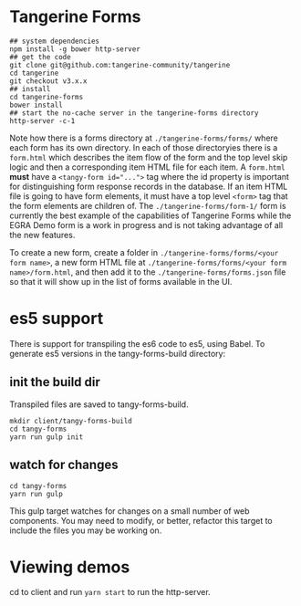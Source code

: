 # Tangerine Forms

```
## system dependencies
npm install -g bower http-server
## get the code
git clone git@github.com:tangerine-community/tangerine
cd tangerine
git checkout v3.x.x
## install
cd tangerine-forms
bower install
## start the no-cache server in the tangerine-forms directory
http-server -c-1
```

Note how there is a forms directory at `./tangerine-forms/forms/` where each form has its own directory. In each of those
directoryies there is a `form.html` which describes the item flow of the form and the top level skip logic and then a
corresponding item HTML file for each item. A `form.html` __must__ have a `<tangy-form id="...">` tag where the id property
is important for distinguishing form response records in the database. If an item HTML file is going to have form elements,
it must have a top level `<form>` tag that the form elements are children of. The `./tangerine-forms/form-1/` form is currently
the best example of the capabilities of Tangerine Forms while the EGRA Demo form is a work in progress and is not taking advantage of all the new features.

To create a new form, create a folder in `./tangerine-forms/forms/<your form name>`, a new form HTML file at `./tangerine-forms/forms/<your form name>/form.html`,
and then add it to the `./tangerine-forms/forms.json` file so that it will show up in the list of forms available in the UI.

# es5 support

There is support for transpiling the es6 code to es5, using Babel.
To generate es5 versions in the tangy-forms-build directory:

## init the build dir

Transpiled files are saved to tangy-forms-build.

```
mkdir client/tangy-forms-build
cd tangy-forms
yarn run gulp init
```

## watch for changes

```
cd tangy-forms
yarn run gulp
```

This gulp target watches for changes on a small number of web components. You may need to modify, or better, refactor this
target to include the files you may be working on.

# Viewing demos

cd to client and run `yarn start` to run the http-server.